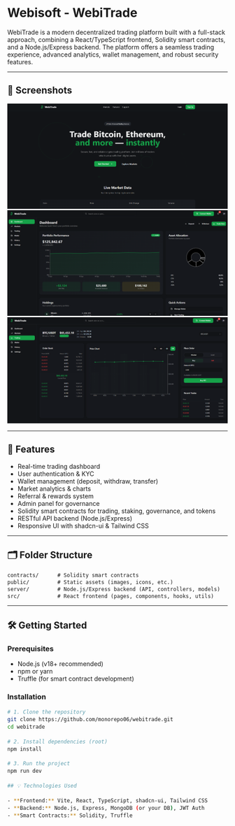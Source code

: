 # Webisoft - WebiTrade

WebiTrade is a modern decentralized trading platform built with a full-stack approach, combining a React/TypeScript frontend, Solidity smart contracts, and a Node.js/Express backend. The platform offers a seamless trading experience, advanced analytics, wallet management, and robust security features.

---

## 📸 Screenshots

![Landing Page](./public/image/img1.png)
![Dashboard](./public/image/img2.png)
![Trading](./public/image/img3.png)

---

## 🚀 Features

- Real-time trading dashboard
- User authentication & KYC
- Wallet management (deposit, withdraw, transfer)
- Market analytics & charts
- Referral & rewards system
- Admin panel for governance
- Solidity smart contracts for trading, staking, governance, and tokens
- RESTful API backend (Node.js/Express)
- Responsive UI with shadcn-ui & Tailwind CSS

---

## 🗂️ Folder Structure

```
contracts/      # Solidity smart contracts
public/         # Static assets (images, icons, etc.)
server/         # Node.js/Express backend (API, controllers, models)
src/            # React frontend (pages, components, hooks, utils)
```

---

## 🛠️ Getting Started

### Prerequisites
- Node.js (v18+ recommended)
- npm or yarn
- Truffle (for smart contract development)

### Installation

```sh
# 1. Clone the repository
git clone https://github.com/monorepo06/webitrade.git
cd webitrade

# 2. Install dependencies (root)
npm install

# 3. Run the project
npm run dev

## 💡 Technologies Used

- **Frontend:** Vite, React, TypeScript, shadcn-ui, Tailwind CSS
- **Backend:** Node.js, Express, MongoDB (or your DB), JWT Auth
- **Smart Contracts:** Solidity, Truffle
